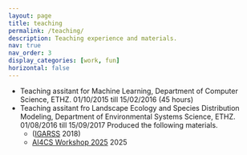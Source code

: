 ```yaml
---
layout: page
title: teaching
permalink: /teaching/
description: Teaching experience and materials.
nav: true
nav_order: 3
display_categories: [work, fun]
horizontal: false
---
```


- Teaching assitant for Machine Learning, Department of Computer Science, ETHZ. 01/10/2015 till 15/02/2016 (45 hours)
- Teaching assitant fro Landscape Ecology and Species Distribution Modeling, Department of Environmental Systems Science, ETHZ. 01/08/2016 till 15/09/2017
  Produced the following materials. 
  - ([IGARSS](../../assets/) 2018)
  - [AI4CS Workshop 2025](../assets/pdf/AI4CS_Workshop.pdf) 2025
